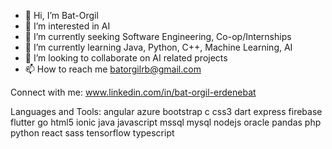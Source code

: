 - 👋 Hi, I’m Bat-Orgil
- 👀 I’m interested in AI
- 🔭 I’m currently seeking Software Engineering, Co-op/Internships
- 🌱 I’m currently learning Java, Python, C++, Machine Learning, AI
- 💞️ I’m looking to collaborate on AI related projects
- 📫 How to reach me batorgilrb@gmail.com

Connect with me:
www.linkedin.com/in/bat-orgil-erdenebat

Languages and Tools:
angular azure bootstrap c css3 dart express firebase flutter go html5 ionic java javascript mssql mysql nodejs oracle pandas php python react sass tensorflow typescript

<!---
BatOrgil7/BatOrgil7 is a ✨ special ✨ repository because its `README.md` (this file) appears on your GitHub profile.
You can click the Preview link to take a look at your changes.
--->

